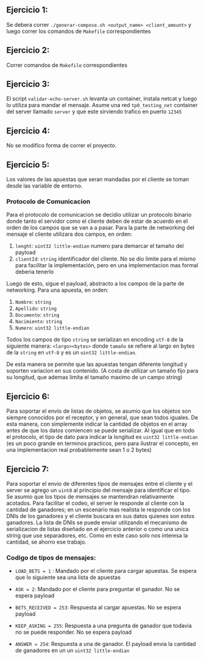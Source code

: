## Ejercicio 1:
Se debera correr `./generar-compose.sh <output_name> <client_amount>` y luego correr los comandos de `Makefile` correspondientes

## Ejercicio 2:
Correr comandos de `Makefile` correspondientes

## Ejercicio 3:
El script `validar-echo-server.sh` levanta un container, instala netcat y luego lo utiliza para mandar el mensaje. Asume una red `tp0_testing_net` container del server llamado `server` y que este sirviendo trafico en puerto `12345`

## Ejercicio 4:
No se modifico forma de correr el proyecto.

## Ejercicio 5:
Los valores de las apuestas que seran mandadas por el cliente se toman desde las variable de entorno.

### Protocolo de Comunicacion
Para el protocolo de comunicacion se decidio utilizar un protocolo binario donde tanto el servidor como el cliente deben de estar de acuerdo en el orden de los campos que se van a a pasar. Para la parte de networking del mensaje el cliente utilizara dos campos, en orden: 
1. `lenght`: `uint32 little-endian` numero para demarcar el tamaño del payload
2. `clientId`: `string` identificador del cliente. No se dio limite para el mismo para facilitar la implementación, pero en una implementacion mas formal deberia tenerlo

Luego de esto, sigue el payload, abstracto a los campos de la parte de networking. Para una apuesta, en orden:
1. `Nombre`: `string`
1. `Apellido`: `string`
1. `Documento`: `string`
1. `Nacimiento`: `string`
1. `Numero`: `uint32 little-endian`

Todos los campos de tipo `string` se serializan en encoding `utf-8` de la siguiente manera: `<largo><bytes>` donde `tamaño` se refiere al largo en bytes de la `string` en `utf-8` y es un `uint32 little-endian`.

De esta manera se permite que las apuestas tengan diferente longitud y soporten variacion en sus contenido. (A costa de utilizar un tamaño fijo para su longitud, que ademas limita el tamaño maximo de un campo string)

## Ejercicio 6:
Para soportar el envio de listas de objetos, se asumio que los objetos son siempre conocidos por el receptor, y en general, que sean todos iguales. De esta manera, con simplemente indicar la cantidad de objetos en el array antes de que los datos comiencen se puede serializar. Al igual que en todo el protocolo, el tipo de dato para indicar la longitud es `uint32 little-endian` (es un poco grande en terminos practicos, pero para ilustrar el concepto, en una implementacion real probablemente sean 1 o 2 bytes)

## Ejercicio 7:
Para soportar el envio de diferentes tipos de mensajes entre el cliente y el server se agrego un `uint8` al principio del mensaje para identificar el tipo. Se asumio que los tipos de mensajes se mantendran relativamente acotados. Para facilitar el codeo, el server le responde al cliente con la cantidad de ganadores; en un escenario mas realista le responde con los DNIs de los ganadores y el cliente buscara en sus datos quienes son estos ganadores. La lista de DNIs se puede enviar utilizando el mecanismo de serializacion de listas diseñado en el ejercicio anterior o como una unica string que use separadores, etc. Como en este caso solo nos interesa la cantidad, se ahorro ese trabajo. 

### Codigo de tipos de mensajes:
- `LOAD_BETS = 1` : Mandado por el cliente para cargar apuestas. Se espera que lo siguiente sea una lista de apuestas
- `ASK = 2`: Mandado por el cliente para preguntar el ganador. No se espera payload

- `BETS_RECEIVED = 253`: Respuesta al cargar apuestas. No se espera payload
- `KEEP_ASKING = 255`: Respuesta a una pregunta de ganador que todavia no se puede responder. No se espera payload
- `ANSWER = 254`: Respuesta a una de ganador. El payload envia la cantidad de ganadores en un un `uint32 little-endian`